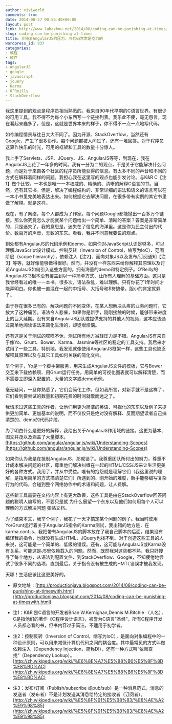 ```yaml
---
author: viviworld
comments: true
date: 2014-08-27 00:56:40+00:00
layout: post
link: http://www.labazhou.net/2014/08/coding-can-be-punishing-at-times/
slug: coding-can-be-punishing-at-times
title: 伴随着AngularJS的压力，写代码常常是吃力的
wordpress_id: 937
categories:
- 编程
- 软件
tags:
- AngularJS
- google
- javascript
- jquery
- Karma
- O’Reilly
- StackOverflow
---
```


我这里提到的观点是程序员相当熟悉的。我来自90年代早期的C语言世界。有很少的可用工具，我不得不为每个小东西写一个链接列表。我乐此不疲，毫无怨言。现在看起来蠢多了。但是，这就是世界本来的样子，你不得不一点一点地写代码。

如今编程情景与往日大大不同了。因为开源、StackOverflow，当然还有Google，产生了很多协作。每个问题都被人问过了，还有一堆回答。对于程序员这算作快乐的时光，可用的框架和工具的数量十分惊人。

我上手了Servlets、JSP、JQuery、JS、AngularJS等等，到现在，我在AngularJS上花了一年多的时间。我有一分为二的观点，不是关于它能解决什么问题，而是对于来自各个社区的程序员所能获得的信息。有太多不同的声音和不同的方式在解释着同样的问题。我担心我在这里写的观点也能引发讨论。与K&R C【注1】做个比较，一本也是唯一一本权威的、精确的、清晰的解释C语言的书。当然，还有其它书。但是，解决了编程结构的、非常详细的语法和语义的语言可以在一本小书里完美地表达出来。如何根据它去解决问题，在很多带有实例的其它书里做了解释。就是这样。

现在，有了网络，每个人都成为了作家。每个问题Google都能抛出一百多万个链接。那么你究竟怎么才能就某个问题给出一个简单、清晰的答案？答案是非常简单的，只是迷失了，我的意思是，迷失在了信息的海洋里。这是你为民主付出的代价。数百万的声音，无数的东东。看看，我并不同意我要说的观点。

到处都有AngularJS的代码示例和demo，如果你对JavaScript认识足够多，可以理解JavaScript设计模式、控制反转（Inversion of Control，缩写为IoC）、范围阶层（scope hierarchy），依赖注入【注2】、面向对象JS以及发布/订阅通知【注3】等等，就好像能够做得很好。然而，并没有一样东西来给你解释其原理以及讨论AngularJS如何引入这些方面的。拥有海量的demo和特定例子。O'Reilly的AngularJS书根本没有覆盖到以一种简单方式、让所有人理解的基础方面。这只是我曾经看过的唯一一本书。很多次，语法杂乱，难以理解。只有你花了1年时间才能弄明白。你也被一直混在一起的中括号、大括号和$符搞晕。胆小的肯定就躲了。

由于存在很多已有的、解决问题的不同变体，在某人想解决头疼的业务问题时，它放大了这种痛苦。语法令人悲催，如果你是新手，刚刚接触的时候，能够带来进度上的巨大延期。没有来自AngularJS团队或提供支持的其他人的视频，这本应该通过简单地阅读语法来简化生活的，却徒增烦恼。

还有这是关于测试的喋喋不休，测试所有地方减轻压力是不错。AngularJS有来自于像Yo、Grunt、Bower、Karma、Jasmine等社区的稳定的工具支持。我后来才试用了一些工具。特别地，我发现就像使用AngularJS框架一样，这些工具也缺乏解释其原理以及与其它工具如何关联的简化文档。

举个例子，Yo是一个脚手架服务，用来生成AngularJS文件的模板，它与Bower交互来下载依赖项、用Grunt运行任务。用简单的可视化图表就可以解释清楚，而不需要立即深入配置的、大量的文字或demo示例。

毫无疑问，一旦你熟悉了，它们会简化工作。但如我所言，对新手就不是这样了，它们看到要尝试的数量和初期花费的时间就敬而远之了。

我请求过这些工具的作者，让他们用更为简洁的英语、可视化的东东以及例子来提供更加简单、更加基本的说明，而不仅仅只是绝对没有解释、反而期望读者自己搞清楚的、demo的代码片段。

为了明白什么是更好的解释，我给出关于AngularJS作用域的链接。这更为基本、图文并茂以及涵盖了大量脚本。[https://github.com/angular/angular.js/wiki/Understanding-Scopes](https://github.com/angular/angular.js/wiki/Understanding-Scopes)

如果你认为我是在抵制AngularJS，那就错了。我尊重团队所付出的努力，尊重不计成本解决问题的社区，尊重他们解决纠缠在一起的HTML/CSS/JS来让生活更美好的各种方式。我用了，并从中受益。唯有的抱怨就是理解它们（我这里说的理解，是指用简单的方式搞清楚它们）所遇到的、刚开始的难度，新手能够编写复杂行为的代码，会碰到整个网络协作中的术语和问题，让人费解。

这些新工具需要在文档内容上有更大改善，这些工具是由在StackOverflow回答问题的聪明人编写的，不要只是就 为什么展望一个东东以及他们如何用每个人可以理解的方式解决问题 张贴文档。

为了结束本文，我举个例子，我花了一天才搞定某个问题的例子。我当时使用Yo/Grunt运行着关于AngularJS指令的Karma测试，我出错的地方是，在karma.conf.js，我把带有AngularJS的脚本放在了我自己脚本的后面，结果没有编译我的指令，也就没有生成HTML，JQuery也找不到。对于创造这些工具的人来说，这可能是一个简单的、低级的错误。还有，这可能与AngularJS或Karma没有关系，可能这是JS里依赖载入的问题。然而，既然我对这些都不熟，我只好搜寻了每个地方，从语法到配置文件、到StackOverflow、Google，不知疲倦地尝试了很多不同的选项，直到最后，关于指令没有被生成的HMTL错误才被我发现。

天哪！生活应该比这更美好的。



	
  * 原文地址：[http://productionjava.blogspot.com/2014/08/coding-can-be-punishing-at-timeswith.html](http://productionjava.blogspot.com/2014/08/coding-can-be-punishing-at-timeswith.html)

	
  * 注1：K&R 是C语言的开发者Brian W.Kernighan,Dennis M.Ritchie （人名），C是指他们的著作《C程序设计语言》，被誉为C语言"圣经"，所有C程序开发人员都必看的书，但书内容过于简洁，不适用于初学者。

	
  * 注2：控制反转（Inversion of Control，缩写为IoC），是面向对象编程中的一种设计原则，可以用来减低计算机代码之间的耦合度。其中最常见的方式叫做依赖注入（Dependency Injection，简称DI），还有一种方式叫“依赖查找”（Dependency Lookup）。[http://zh.wikipedia.org/wiki/%E6%8E%A7%E5%88%B6%E5%8F%8D%E8%BD%AC](http://zh.wikipedia.org/wiki/%E6%8E%A7%E5%88%B6%E5%8F%8D%E8%BD%AC)

	
  * 注3：发布/订阅（Publish/subscribe 或pub/sub）是一种消息范式，消息的发送者（发布者）不是计划发送其消息给特定的接收者（订阅者）。[http://zh.wikipedia.org/wiki/%E5%8F%91%E5%B8%83/%E8%AE%A2%E9%98%85](http://zh.wikipedia.org/wiki/%E5%8F%91%E5%B8%83/%E8%AE%A2%E9%98%85)


